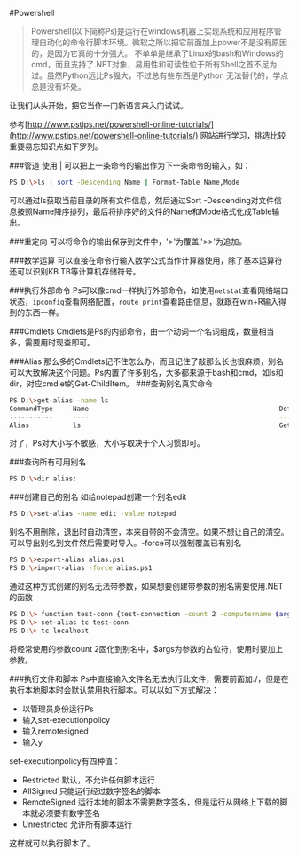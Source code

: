 #Powershell
> Powershell(以下简称Ps)是运行在windows机器上实现系统和应用程序管理自动化的命令行脚本环境。微软之所以把它前面加上power不是没有原因的，是因为它真的十分强大。
> 不单单是继承了Linux的bash和Windows的cmd，而且支持了.NET对象，易用性和可读性位于所有Shell之首不足为过。虽然Python远比Ps强大，不过总有些东西是Python
> 无法替代的，学点总是没有坏处。

让我们从头开始，把它当作一门新语言来入门试试。

参考[http://www.pstips.net/powershell-online-tutorials/](http://www.pstips.net/powershell-online-tutorials/) 网站进行学习，挑选比较重要易忘知识点如下罗列。

###管道
使用 | 可以把上一条命令的输出作为下一条命令的输入，如：

```bash
PS D:\>ls | sort -Descending Name | Format-Table Name,Mode
```

可以通过ls获取当前目录的所有文件信息，然后通过Sort -Descending对文件信息按照Name降序排列，最后将排序好的文件的Name和Mode格式化成Table输出。

###重定向
可以将命令的输出保存到文件中，'>'为覆盖,'>>'为追加。

###数学运算
可以直接在命令行输入数学公式当作计算器使用，除了基本运算符还可以识别KB TB等计算机存储符号。

###执行外部命令
Ps可以像cmd一样执行外部命令，如使用`netstat`查看网络端口状态，`ipconfig`查看网络配置，`route print`查看路由信息，就跟在win+R输入得到的东西一样。

###Cmdlets
Cmdlets是Ps的内部命令，由一个动词一个名词组成，数量相当多，需要用时现查即可。

###Alias
那么多的Cmdlets记不住怎么办，而且记住了敲那么长也很麻烦，别名可以大致解决这个问题。Ps内置了许多别名，大多都来源于bash和cmd，如ls和dir，对应cmdlet的Get-ChildItem。
###查询别名真实命令

```bash
PS D:\>get-alias -name ls
CommandType     Name                                                Definition
-----------     ----                                                ----------
Alias           ls                                                  Get-ChildItem
```
对了，Ps对大小写不敏感，大小写取决于个人习惯即可。

###查询所有可用别名

```bash
PS D:\>dir alias:
```

###创建自己的别名
如给notepad创建一个别名edit

```bash
PS D:\>set-alias -name edit -value notepad
```

别名不用删除，退出时自动清空，本来自带的不会清空。如果不想让自己的清空。可以导出别名到文件然后需要时导入。-force可以强制覆盖已有别名

```bash
PS D:\>export-alias alias.ps1
PS D:\>import-alias -force alias.ps1
```

通过这种方式创建的别名无法带参数，如果想要创建带参数的别名需要使用.NET的函数

```bash
PS D:\> function test-conn {test-connection -count 2 -computername $args}
PS D:\> set-alias tc test-conn
PS D:\> tc localhost
```
将经常使用的参数count 2固化到别名中，$args为参数的占位符，使用时要加上参数。

###执行文件和脚本
Ps中直接输入文件名无法执行此文件，需要前面加./，但是在执行本地脚本时会默认禁用执行脚本。可以以如下方式解决：

 - 以管理员身份运行Ps
 - 输入set-executionpolicy
 - 输入remotesigned
 - 输入y
 
 
set-executionpolicy有四种值：
 - Restricted   默认，不允许任何脚本运行
 - AllSigned    只能运行经过数字签名的脚本
 - RemoteSigned 运行本地的脚本不需要数字签名，但是运行从网络上下载的脚本就必须要有数字签名
 - Unrestricted 允许所有脚本运行

这样就可以执行脚本了。



